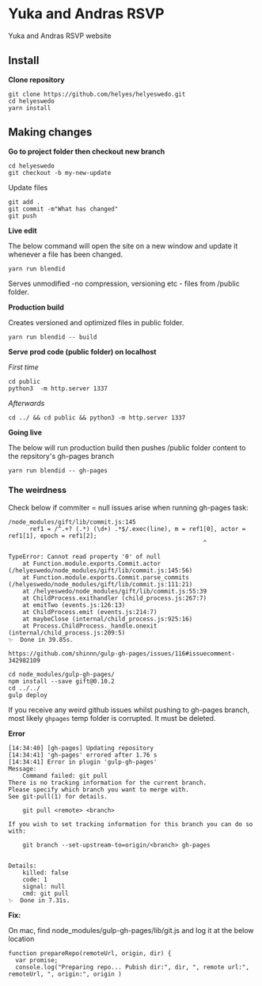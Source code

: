 # Yuka and Andras RSVP

Yuka and Andras RSVP website

## Install

**Clone repository**

```
git clone https://github.com/helyes/helyeswedo.git
cd helyeswedo
yarn install
```

## Making changes

**Go to project folder then checkout new branch**
```
cd helyeswedo
git checkout -b my-new-update
```
Update files
```
git add . 
git commit -m"What has changed"
git push
```

**Live edit**

The below command will open the site on a new window and update it whenever a file has been changed. 
```
yarn run blendid
```
Serves unmodified -no compression, versioning etc - files from /public folder.

**Production build**

Creates versioned and optimized files in public folder.
```
yarn run blendid -- build
```

**Serve prod code (public folder) on localhost**

_First time_
```
cd public
python3  -m http.server 1337
```

_Afterwards_
```
cd ../ && cd public && python3 -m http.server 1337
```


**Going live**

The below will run production build then pushes /public folder content to the repsitory's gh-pages branch
```
yarn run blendid -- gh-pages
```

### The weirdness

Check below if commiter = null issues arise when running gh-pages task:

```
/node_modules/gift/lib/commit.js:145
      ref1 = /^.+? (.*) (\d+) .*$/.exec(line), m = ref1[0], actor = ref1[1], epoch = ref1[2];
                                                       ^

TypeError: Cannot read property '0' of null
    at Function.module.exports.Commit.actor (/helyeswedo/node_modules/gift/lib/commit.js:145:56)
    at Function.module.exports.Commit.parse_commits (/helyeswedo/node_modules/gift/lib/commit.js:111:21)
    at /helyeswedo/node_modules/gift/lib/commit.js:55:39
    at ChildProcess.exithandler (child_process.js:267:7)
    at emitTwo (events.js:126:13)
    at ChildProcess.emit (events.js:214:7)
    at maybeClose (internal/child_process.js:925:16)
    at Process.ChildProcess._handle.onexit (internal/child_process.js:209:5)
✨  Done in 39.85s.
```

```
https://github.com/shinnn/gulp-gh-pages/issues/116#issuecomment-342982109

cd node_modules/gulp-gh-pages/
npm install --save gift@0.10.2
cd ../../
gulp deploy
``` 

If you receive any weird github issues whilst pushing to gh-pages branch, most likely `ghpages` temp folder is corrupted. It must be deleted.

**Error**
```
[14:34:40] [gh-pages] Updating repository
[14:34:41] 'gh-pages' errored after 1.76 s
[14:34:41] Error in plugin 'gulp-gh-pages'
Message:
    Command failed: git pull  
There is no tracking information for the current branch.
Please specify which branch you want to merge with.
See git-pull(1) for details.

    git pull <remote> <branch>

If you wish to set tracking information for this branch you can do so with:

    git branch --set-upstream-to=origin/<branch> gh-pages


Details:
    killed: false
    code: 1
    signal: null
    cmd: git pull  
✨  Done in 7.31s.
```

**Fix:**

On mac, find node_modules/gulp-gh-pages/lib/git.js and log it at the below location
```
function prepareRepo(remoteUrl, origin, dir) {
  var promise;
  console.log("Preparing repo... Pubish dir:", dir, ", remote url:", remoteUrl, ", origin:", origin )
```